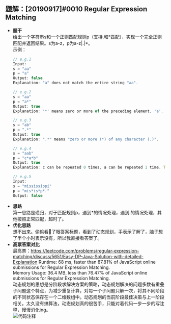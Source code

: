 ## 题解：[20190917]#0010 Regular Expression Matching
- **题干**   
给出一个字符串s和一个正则匹配规则p（支持.和\*匹配），实现一个完全正则匹配并返回结果。s为a-z，p为a-z|.|\*。   
示例：   
    ```javascript
    // e.g.1
    Input:
    s = "aa"
    p = "a"
    Output: false
    Explanation: "a" does not match the entire string "aa".

    // e.g.2
    s = "aa"
    p = "a*"
    Output: true
    Explanation: '*' means zero or more of the preceding element, 'a'. Therefore, by repeating 'a' once, it becomes "aa".

    // e.g.3
    s = "ab"
    p = ".*"
    Output: true
    Explanation: ".*" means "zero or more (*) of any character (.)".

    // e.g.4
    s = "aab"
    p = "c*a*b"
    Output: true
    Explanation: c can be repeated 0 times, a can be repeated 1 time. Therefore, it matches "aab".

    // e.g.5
    Input:
    s = "mississippi"
    p = "mis*is*p*."
    Output: false
    ```
- **思路**   
第一思路是递归，对于匹配规则p，遇到*的情况处理，遇到.的情况处理，其他按照正常匹配，超时了。   
- **优化思路**   
想不出来。偷偷看👀了眼答案标题，看到了动态规划，手表示了解了，脑子想了半个小时表示没有，所以我直接看答案了。      
- **高票答案对比**   
最高票：https://leetcode.com/problems/regular-expression-matching/discuss/5651/Easy-DP-Java-Solution-with-detailed-Explanation 
Runtime: 68 ms, faster than 87.81% of JavaScript online submissions for Regular Expression Matching.   
Memory Usage: 36.4 MB, less than 76.47% of JavaScript online submissions for Regular Expression Matching.   
动态规划的思想是分阶段求解决方案的策略，动态规划解决的问题多数有重叠子问题这个特点，为减少重复计算，对每一个子问题只解一次，将其不同阶段的不同状态保存在一个二维数组中。动态规划的当前阶段最佳决策与上一阶段相关。太久没有搞算法，动态规划真的很苦手，只能对着代码一步一步的写注释，慢慢消化ing。   
![代码注释](https://img14.360buyimg.com/imagetools/jfs/t1/57065/30/11076/181656/5d8196a5E4ca20d1a/922d3d9fbc023138.png)